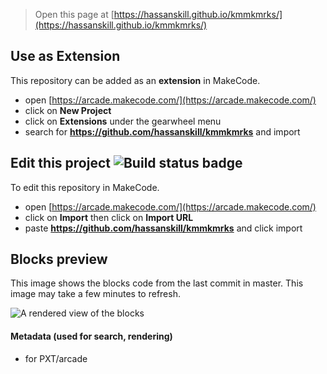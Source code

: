  


> Open this page at [https://hassanskill.github.io/kmmkmrks/](https://hassanskill.github.io/kmmkmrks/)

## Use as Extension

This repository can be added as an **extension** in MakeCode.

* open [https://arcade.makecode.com/](https://arcade.makecode.com/)
* click on **New Project**
* click on **Extensions** under the gearwheel menu
* search for **https://github.com/hassanskill/kmmkmrks** and import

## Edit this project ![Build status badge](https://github.com/hassanskill/kmmkmrks/workflows/MakeCode/badge.svg)

To edit this repository in MakeCode.

* open [https://arcade.makecode.com/](https://arcade.makecode.com/)
* click on **Import** then click on **Import URL**
* paste **https://github.com/hassanskill/kmmkmrks** and click import

## Blocks preview

This image shows the blocks code from the last commit in master.
This image may take a few minutes to refresh.

![A rendered view of the blocks](https://github.com/hassanskill/kmmkmrks/raw/master/.github/makecode/blocks.png)

#### Metadata (used for search, rendering)

* for PXT/arcade
<script src="https://makecode.com/gh-pages-embed.js"></script><script>makeCodeRender("{{ site.makecode.home_url }}", "{{ site.github.owner_name }}/{{ site.github.repository_name }}");</script>
